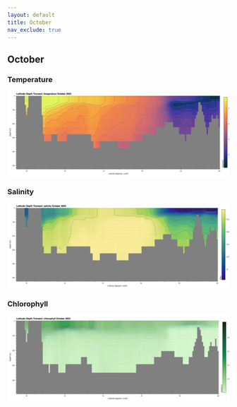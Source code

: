 ```yaml
---
layout: default
title: October
nav_exclude: true
---
```


## October

### Temperature
![October Temperature](cmems_mod_arc_phy_anfc_6km_detided_P1M-m/2023/October/thetao.png)

### Salinity
![October Salinity](cmems_mod_arc_phy_anfc_6km_detided_P1M-m/2023/October/so.png)

### Chlorophyll
![October Chlorophyll](cmems_mod_arc_bgc_anfc_ecosmo_P1M-m/2023/October/chl.png)